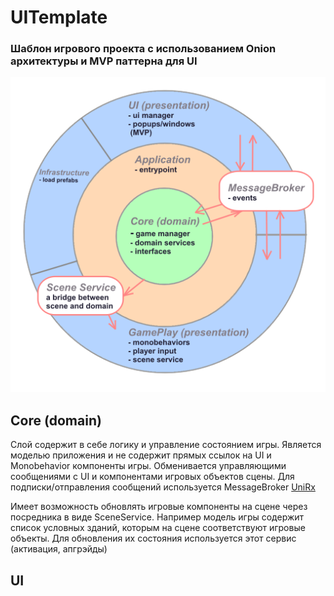 
# UITemplate

### Шаблон игрового проекта с использованием Onion архитектуры и MVP паттерна для UI

![Onion architecture](/Assets/_Project/Images/readme/onion.png)

## Core (domain)
Слой содержит в себе логику и управление состоянием игры. 
Является моделью приложения и не содержит прямых ссылок на UI и Monobehavior компоненты игры.
Обменивается управляющими сообщениями с UI и компонентами игровых объектов сцены.
Для подписки/отправления сообщений используется MessageBroker [UniRx](https://github.com/neuecc/UniRx)

Имеет возможность обновлять игровые компоненты на сцене через посредника в виде SceneService.
Например модель игры содержит список условных зданий, которым на сцене соответствуют игровые объекты. Для обновления их состояния используется этот сервис (активация, апгрэйды)



## UI



